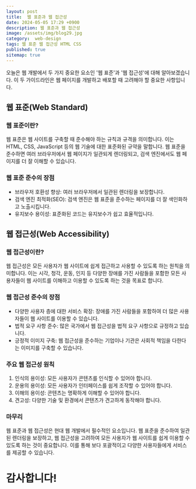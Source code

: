 ```yaml
---
layout: post
title:  웹 표준과 웹 접근성
date: 2024-05-05 17:29 +0900
description: 웹 표준과 웹 접근성
image: /assets/img/blog29.jpg
category:  web-design 
tags: 웹 표준 웹 접근성 HTML CSS
published: true
sitemap: true
---
```


오늘은 웹 개발에서 두 가지 중요한 요소인 '웹 표준'과 '웹 접근성'에 대해 알아보겠습니다. 이 두 가이드라인은 웹 페이지를 개발하고 배포할 때 고려해야 할 중요한 사항입니다.

## 웹 표준(Web Standard)

### 웹 표준이란?
웹 표준은 웹 사이트를 구축할 때 준수해야 하는 규칙과 규격을 의미합니다. 이는 HTML, CSS, JavaScript 등의 웹 기술에 대한 표준화된 규약을 말합니다. 웹 표준을 준수하면 여러 브라우저에서 웹 페이지가 일관되게 렌더링되고, 검색 엔진에서도 웹 페이지를 더 잘 이해할 수 있습니다.

### 웹 표준 준수의 장점
- 브라우저 호환성 향상: 여러 브라우저에서 일관된 렌더링을 보장합니다.
- 검색 엔진 최적화(SEO): 검색 엔진은 웹 표준을 준수하는 페이지를 더 잘 색인화하고 노출시킵니다.
- 유지보수 용이성: 표준화된 코드는 유지보수가 쉽고 효율적입니다.

## 웹 접근성(Web Accessibility)

### 웹 접근성이란?
웹 접근성은 모든 사용자가 웹 사이트에 쉽게 접근하고 사용할 수 있도록 하는 원칙을 의미합니다. 이는 시각, 청각, 운동, 인지 등 다양한 장애를 가진 사람들을 포함한 모든 사용자들이 웹 사이트를 이해하고 이용할 수 있도록 하는 것을 목표로 합니다.

### 웹 접근성 준수의 장점
- 다양한 사용자 층에 대한 서비스 확장: 장애를 가진 사람들을 포함하여 더 많은 사용자들이 웹 사이트를 이용할 수 있습니다.
- 법적 요구 사항 준수: 많은 국가에서 웹 접근성을 법적 요구 사항으로 규정하고 있습니다.
- 긍정적 이미지 구축: 웹 접근성을 준수하는 기업이나 기관은 사회적 책임을 다한다는 이미지를 구축할 수 있습니다.

### 주요 웹 접근성 원칙
1. 인식의 용이성: 모든 사용자가 콘텐츠를 인식할 수 있어야 합니다.
2. 운용의 용이성: 모든 사용자가 인터페이스를 쉽게 조작할 수 있어야 합니다.
3. 이해의 용이성: 콘텐츠는 명확하게 이해할 수 있어야 합니다.
4. 견고성: 다양한 기술 및 환경에서 콘텐츠가 견고하게 동작해야 합니다.


### 마무리
웹 표준과 웹 접근성은 현대 웹 개발에서 필수적인 요소입니다. 웹 표준을 준수하여 일관된 렌더링을 보장하고, 웹 접근성을 고려하여 모든 사용자가 웹 사이트를 쉽게 이용할 수 있도록 하는 것이 중요합니다. 이를 통해 보다 포괄적이고 다양한 사용자들에게 서비스를 제공할 수 있습니다.

# 감사합니다!
